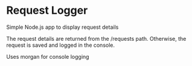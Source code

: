 # Request Logger
Simple Node.js app to display request details

The request details are returned from the /requests path. Otherwise, the request is saved and logged in the console.

Uses morgan for console logging
